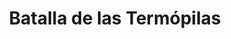 ﻿---
title: "Batalla de las Termópilas"
permalink: periodes_18.html
layout: periode
dataInici: -480
sidebar: periodes
pares:
  - id: 14
    title: "Segunda guerra médica"
    dataInici: "(-480)"
    dataFi: "(-479)"

fills:
jocsPrincipals:
  - title: "Go Tell the Spartans"
    bggId: 9082

  - title: "300 Spartans: The 9 Card Thermopylae Game"
    bggId: 246976
    dataInici: 
    dataFi: 

jocsEscenaris:
jocsEpoca:
jocsEpocaEscenaris:
  - title: "Anachronism"
    bggId: 14038
    escenari: "Leonidas"
    dataInici: -540
    dataFi: -480

---

